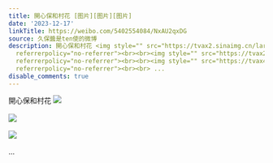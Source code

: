 ```yaml
---
title: 開心保和村花 [图片][图片][图片]
date: '2023-12-17'
linkTitle: https://weibo.com/5402554084/NxAU2qxDG
source: 久保醬是ten使的微博
description: 開心保和村花 <img style="" src="https://tvax2.sinaimg.cn/large/005TCz76gy1hkx5v3s0poj30q80geta2.jpg"
  referrerpolicy="no-referrer"><br><br><img style="" src="https://tvax2.sinaimg.cn/large/005TCz76gy1hkx5ulrk3nj30q80g5gmu.jpg"
  referrerpolicy="no-referrer"><br><br><img style="" src="https://tvax4.sinaimg.cn/large/005TCz76gy1hkx5um6p1wj30zk0m8myz.jpg"
  referrerpolicy="no-referrer"><br><br> ...
disable_comments: true
---
```

開心保和村花 <img style="" src="https://tvax2.sinaimg.cn/large/005TCz76gy1hkx5v3s0poj30q80geta2.jpg" referrerpolicy="no-referrer"><br><br><img style="" src="https://tvax2.sinaimg.cn/large/005TCz76gy1hkx5ulrk3nj30q80g5gmu.jpg" referrerpolicy="no-referrer"><br><br><img style="" src="https://tvax4.sinaimg.cn/large/005TCz76gy1hkx5um6p1wj30zk0m8myz.jpg" referrerpolicy="no-referrer"><br><br> ...